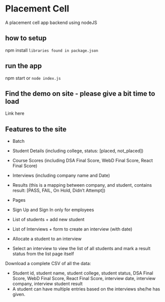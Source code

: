 # Placement Cell
A placement cell app backend using nodeJS

## how to setup
npm install <code>libraries found in package.json</code>

## run the app
npm start 
or
<code>node index.js</code>

## Find the demo on site - please give a bit time to load
<a> Link here </a>

## Features to the site
- Batch
- Student Details (including college, status: [placed, not_placed])
- Course Scores (including DSA Final Score, WebD Final Score, React Final Score)
- Interviews (including company name and Date)
- Results (this is a mapping between company, and student, contains result: [PASS, FAIL, On
Hold, Didn’t Attempt])

- Pages
- Sign Up and Sign In only for employees
- List of students + add new student
- List of Interviews + form to create an interview (with date)
- Allocate a student to an interview
- Select an interview to view the list of all students and mark a result status from the list
page itself

 Download a complete CSV of all the data:
- Student id, student name, student college, student status, DSA Final Score, WebD Final
Score, React Final Score, interview date, interview company, interview student result
- A student can have multiple entries based on the interviews she/he has given.
